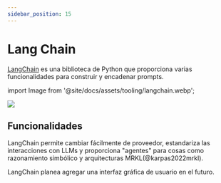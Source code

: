 ```yaml
---
sidebar_position: 15
---
```


# Lang Chain

[LangChain](https://github.com/hwchase17/langchain/) es una biblioteca de Python que proporciona varias funcionalidades para construir y encadenar prompts.

import Image from '@site/docs/assets/tooling/langchain.webp';

<div style={{textAlign: 'center'}}>
  <img src={Image} style={{width: "750px"}}/>
</div>

## Funcionalidades

LangChain permite cambiar fácilmente de proveedor, estandariza las interacciones con LLMs
y proporciona "agentes" para cosas como razonamiento simbólico y arquitecturas MRKL(@karpas2022mrkl).

LangChain planea agregar una interfaz gráfica de usuario en el futuro.
